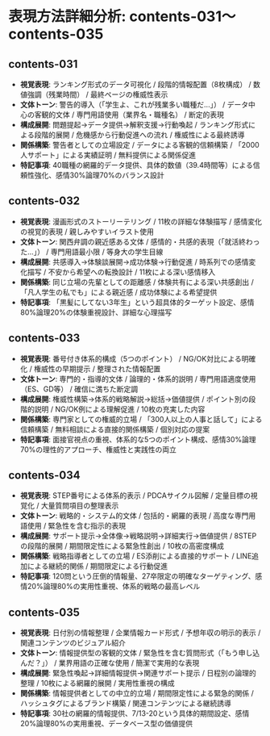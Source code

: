 # 表現方法詳細分析: contents-031～contents-035

## contents-031
- **視覚表現**: ランキング形式のデータ可視化 / 段階的情報配置（8枚構成） / 数値強調（残業時間） / 最終ページの権威性表示
- **文体トーン**: 警告的導入（「学生よ、これが残業多い職種だ...」） / データ中心の客観的文体 / 専門用語使用（業界名・職種名） / 断定的表現
- **構成展開**: 問題提起→データ提供→解釈支援→行動喚起 / ランキング形式による段階的展開 / 危機感から行動促進への流れ / 権威性による最終誘導
- **関係構築**: 警告者としての立場設定 / データによる客観的信頼構築 / 「2000人サポート」による実績証明 / 無料提供による関係促進
- **特記事項**: 40職種の網羅的データ提供、具体的数値（39.4時間等）による信頼性強化、感情30%論理70%のバランス設計

## contents-032
- **視覚表現**: 漫画形式のストーリーテリング / 11枚の詳細な体験描写 / 感情変化の視覚的表現 / 親しみやすいイラスト使用
- **文体トーン**: 関西弁調の親近感ある文体 / 感情的・共感的表現（「就活終わった...」） / 専門用語最小限 / 等身大の学生目線
- **構成展開**: 共感導入→体験談展開→成功体験→行動促進 / 時系列での感情変化描写 / 不安から希望への転換設計 / 11枚による深い感情移入
- **関係構築**: 同じ立場の先輩としての距離感 / 体験共有による深い共感創出 / 「凡人学生の私でも」による親近感 / 成功体験による希望提供
- **特記事項**: 「黒髪にしてない3年生」という超具体的ターゲット設定、感情80%論理20%の体験重視設計、詳細な心理描写

## contents-033
- **視覚表現**: 番号付き体系的構成（5つのポイント） / NG/OK対比による明確化 / 権威性の早期提示 / 整理された情報配置
- **文体トーン**: 専門的・指導的文体 / 論理的・体系的説明 / 専門用語適度使用（ES、GD等） / 確信に満ちた断定調
- **構成展開**: 権威性構築→体系的戦略解説→総括→価値提供 / ポイント別の段階的説明 / NG/OK例による理解促進 / 10枚の充実した内容
- **関係構築**: 専門家としての権威的立場 / 「300人以上の人事と話して」による信頼構築 / 無料相談による直接的関係構築 / 個別対応の提案
- **特記事項**: 面接官視点の重視、体系的な5つのポイント構成、感情30%論理70%の理性的アプローチ、権威性と実践性の両立

## contents-034
- **視覚表現**: STEP番号による体系的表示 / PDCAサイクル図解 / 定量目標の視覚化 / 大量質問項目の整理表示
- **文体トーン**: 戦略的・システム的文体 / 包括的・網羅的表現 / 高度な専門用語使用 / 緊急性を含む指示的表現
- **構成展開**: サポート提示→全体像→戦略説明→詳細実行→価値提供 / 8STEPの段階的展開 / 期間限定性による緊急性創出 / 10枚の高密度構成
- **関係構築**: 戦略指導者としての立場 / ES添削による直接的サポート / LINE追加による継続的関係 / 期間限定による行動促進
- **特記事項**: 120問という圧倒的情報量、27卒限定の明確なターゲティング、感情20%論理80%の実用性重視、体系的戦略の最高レベル

## contents-035
- **視覚表現**: 日付別の情報整理 / 企業情報カード形式 / 予想年収の明示的表示 / 関連コンテンツのビジュアル紹介
- **文体トーン**: 情報提供型の客観的文体 / 緊急性を含む質問形式（「もう申し込んだ？」） / 業界用語の正確な使用 / 簡潔で実用的な表現
- **構成展開**: 緊急性喚起→詳細情報提供→関連サポート提示 / 日程別の論理的整理 / 10枚による網羅的展開 / 実用性重視の構成
- **関係構築**: 情報提供者としての中立的立場 / 期間限定性による緊急的関係 / ハッシュタグによるブランド構築 / 関連コンテンツによる継続誘導
- **特記事項**: 30社の網羅的情報提供、7/13-20という具体的期間設定、感情20%論理80%の実用重視、データベース型の価値提供